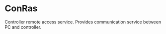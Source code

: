 # ConRas
Controller remote access service. Provides communication service between PC and controller.

